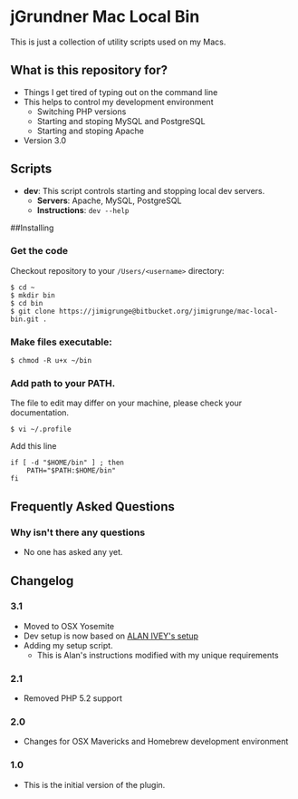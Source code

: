 # jGrundner Mac Local Bin #

This is just a collection of utility scripts used on my Macs.

## What is this repository for?

* Things I get tired of typing out on the command line
* This helps to control my development environment
	* Switching PHP versions
	* Starting and stoping MySQL and PostgreSQL
	* Starting and stoping Apache
* Version 3.0

## Scripts

* __dev__: This script controls starting and stopping local dev servers.
    * __Servers__: Apache, MySQL, PostgreSQL
    * __Instructions__: `dev --help`


##Installing

### Get the code
Checkout repository to your `/Users/<username>` directory:

    $ cd ~
    $ mkdir bin
    $ cd bin
    $ git clone https://jimigrunge@bitbucket.org/jimigrunge/mac-local-bin.git .

### Make files executable: 

    $ chmod -R u+x ~/bin

### Add path to your PATH. 
The file to edit may differ on your machine, please check your documentation.

    $ vi ~/.profile

Add this line

    if [ -d "$HOME/bin" ] ; then
        PATH="$PATH:$HOME/bin"
    fi

## Frequently Asked Questions ##

### Why isn't there any questions ###

* No one has asked any yet.

## Changelog ##

### 3.1
* Moved to OSX Yosemite
* Dev setup is now based on <a href="https://echo.co/blog/os-x-1010-yosemite-local-development-environment-apache-php-and-mysql-homebrew" target="_blank">ALAN IVEY's setup</a>
* Adding my setup script. 
	* This is Alan's instructions modified with my unique requirements

### 2.1
* Removed PHP 5.2 support

### 2.0
* Changes for OSX Mavericks and Homebrew development environment

### 1.0 ###
* This is the initial version of the plugin.